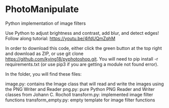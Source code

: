 # PhotoManipulate

Python implementation of image filters

Use Python to adjust brightness and contrast, add blur, and detect edges! Follow along tutorial: https://youtu.be/4ifdUQmZqhM

In order to download this code, either click the green button at the top right and download as ZIP, or use git clone https://github.com/kying18/pyphotoshop.git. You will need to pip install -r requirements.txt (or use pip3 if you are getting a module not found error).

In the folder, you will find these files:

image.py: contains the Image class that will read and write the images using the PNG Writer and Reader
png.py: pure Python PNG Reader and Writer classes from Johann C. Rocholl
transform.py: implemented image filter functions
transform_empty.py: empty template for image filter functions
